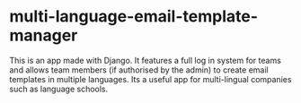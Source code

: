 # multi-language-email-template-manager
This is an app made with Django.  It features a full log in system for teams and allows team members (if authorised by the admin) to create email templates in multiple languages.  Its a useful app for multi-lingual companies such as language schools.
